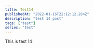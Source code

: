 ```yaml
---
title: Test14
publishedAt: "2022-01-16T22:12:12.284Z"
description: "test 14 post"
tags: ["test"]
series: "test"
---
```


This is test 14
